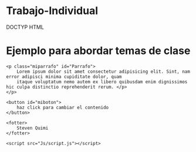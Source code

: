 # Trabajo-Individual
DOCTYP HTML
<HTML lang=" en">

<head>
    <meta charset="UTF-8">
    <meta name="viewport" content="width=divece-wi">
    <link rel="stylesheet" href="css/cc/#style.css">
    <title>Practica 1</title>
</head>

<body>
    <h1>
        Ejemplo para abordar temas de clase
    </h1>

    <p class="miparrafo" id="Parrafo">
        Lorem ipsum dolor sit amet consectetur adipisicing elit. Sint, nam error adipisci minima cupiditate dolor, quam
        itaque voluptatum nemo autem ex libero quibusdam enim dignissimos hic culpa distinctio reprehenderit rerum. </p>
    </p>

    <button id="miboton">
        haz click para cambiar el contenido
    </button>

    <fotter>
        Steven Quimi
    </fotter>

    <script src="Js/script.js"></script>

</body>

</html>
